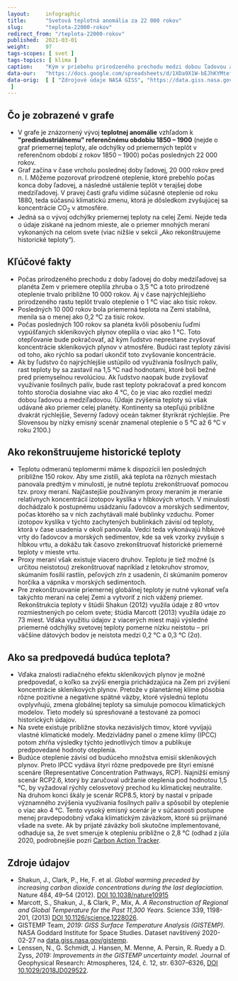 ```yaml
---
layout:     infographic
title:      "Svetová teplotná anomália za 22 000 rokov"
slug:       "teplota-22000-rokov"
redirect_from: "/teplota-22000-rokov"
published:  2021-03-01
weight:     97
tags-scopes: [ svet ]
tags-topics: [ klima ]
caption:    "Kým v priebehu prirodzeného prechodu medzi dobou ľadovou a medziľadovou trvalo planéte Zem oteplenie o 1 °C viac ako tisíc rokov, teraz sa pod vplyvom človekom vypúšťaných skleníkových plynov ohriala o 1 °C za menej ako sto rokov. Podľa predpovedí sa do konca tohto storočia planéta v porovnaní so súčasnou teplotou oteplí ešte o ďalších 0,5 – 3 °C v závislosti od množstva vypustených emisií skleníkových plynov."
data-our:   "https://docs.google.com/spreadsheets/d/1XDa9X1W-bEJhKYMtefvwPuz5N0l2HPyio5dR5KI9qsY/edit?usp=sharing"
data-orig:	[ [ "Zdrojové údaje NASA GISS", "https://data.giss.nasa.gov/gistemp/maps/index_v4.html" ], [ "Shakun 2012", "https://doi.org/10.1038/nature10915"], ["Marcott 2013", "https://doi.org/10.1126/science.1228026"]
 ]
---
```


## Čo je zobrazené v grafe

* V grafe je znázornený vývoj **teplotnej anomálie** vzhľadom k **"predindustriálnemu" referenčnému obdobiu 1850 – 1900** (nejde o graf priemernej teploty, ale odchýlky od priemerných teplôt v referenčnom období z rokov 1850 – 1900) počas posledných 22 000 rokov.
* Graf začína v čase vrcholu poslednej doby ľadovej, 20 000 rokov pred n. l. Môžeme pozorovať prirodzené oteplenie, ktoré prebehlo počas konca doby ľadovej, a následné ustálenie teplôt v terajšej dobe medziľadovej. V pravej časti grafu vidíme súčasné oteplenie od roku 1880, teda súčasnú klimatickú zmenu, ktorá je dôsledkom zvyšujúcej sa koncentrácie CO<sub>2</sub> v atmosfére.
* Jedná sa o vývoj odchýlky priemernej teploty na celej Zemi. Nejde teda o údaje získané na jednom mieste, ale o priemer mnohých meraní vykonaných na celom svete (viac nižšie v sekcii „Ako rekonštruujeme historické teploty“).

## Kľúčové fakty

* Počas prirodzeného prechodu z doby ľadovej do doby medziľadovej sa planéta Zem v priemere oteplila zhruba o 3,5 °C a toto prirodzené oteplenie trvalo približne 10 000 rokov. Aj v čase najrýchlejšieho prirodzeného rastu teplôt trvalo oteplenie o 1 °C viac ako tisíc rokov.
* Posledných 10 000 rokov bola priemerná teplota na Zemi stabilná, menila sa o menej ako 0,2 °C za tisíc rokov.
* Počas posledných 100 rokov sa planéta kvôli pôsobeniu ľuďmi vypúšťaných skleníkových plynov oteplila o viac ako 1 °C. Toto otepľovanie bude pokračovať, až kým ľudstvo neprestane zvyšovať koncentrácie skleníkových plynov v atmosfére. Budúci rast teploty závisí od toho, ako rýchlo sa podarí ukončiť toto zvyšovanie koncentrácie.
* Ak by ľudstvo čo najrýchlejšie ustúpilo od využívania fosílnych palív, rast teploty by sa zastavil na 1,5 °C nad hodnotami, ktoré boli bežné pred priemyselnou revolúciou. Ak ľudstvo naopak bude zvyšovať využívanie fosílnych palív, bude rast teploty pokračovať a pred koncom tohto storočia dosiahne viac ako 4 °C, čo je viac ako rozdiel medzi dobou ľadovou a medziľadovou. (Údaje zvýšenia teploty sú však udávané ako priemer celej planéty. Kontinenty sa otepľujú približne dvakrát rýchlejšie, Severný ľadový oceán takmer štyrikrát rýchlejšie. Pre Slovensou by nízky emisný scenár znamenal oteplenie o 5 °C až 6 °C v roku 2100.)

## Ako rekonštruujeme historické teploty

* Teplotu odmeranú teplomermi máme k dispozícii len posledných približne 150 rokov. Aby sme zistili, aká teplota na rôznych miestach panovala predtým v minulosti, je nutné teplotu zrekonštruovať pomocou tzv. proxy meraní. Najčastejšie používaným proxy meraním je meranie relatívnych koncentrácií izotopov kyslíka v hĺbkových vrtoch. V minulosti dochádzalo k postupnému usádzaniu ľadovcov a morských sedimentov, počas ktorého sa v nich zachytávali malé bublinky vzduchu. Pomer izotopov kyslíka v týchto zachytených bublinkách závisí od teploty, ktorá v čase usadenia v okolí panovala. Vedci teda vykonávajú hĺbkové vrty do ľadovcov a morských sedimentov, kde sa vek vzorky zvyšuje s hĺbkou vrtu, a dokážu tak časovo zrekonštruovať historické priemerné teploty v mieste vrtu.
* Proxy meraní však existuje viacero druhov. Teplotu je tiež možné (s určitou neistotou) zrekonštruovať napríklad z letokruhov stromov, skúmaním fosílií rastlín, peľových zŕn z usadenín, či skúmaním pomerov horčíka a vápnika v morských sedimentoch.
* Pre zrekonštruovanie priemernej globálnej teploty je nutné vykonať veľa takýchto meraní na celej Zemi a vytvoriť z nich vážený priemer. Rekonštrukcia teploty v štúdii Shakun (2012) využila údaje z 80 vrtov rozmiestnených po celom svete; štúdia Marcott (2013) využila údaje zo 73 miest. Vďaka využitiu údajov z viacerých miest majú výsledné priemerné odchýlky svetovej teploty pomerne nízku neistotu – pri väčšine dátových bodov je neistota medzi 0,2 °C a 0,3 °C (2σ).

## Ako sa predpovedá budúca teplota?

* Vďaka znalosti radiačného efektu skleníkových plynov je možné predpovedať, o koľko sa zvýši energia prichádzajúca na Zem pri zvýšení koncentrácie skleníkových plynov. Pretože v planetárnej klíme pôsobia rôzne pozitívne a negatívne spätné väzby, ktoré výslednú teplotu ovplyvňujú, zmena globálnej teploty sa simuluje pomocou klimatických modelov. Tieto modely sú spresňované a testované za pomoci historických údajov.
* Na svete existuje približne stovka nezávislých tímov, ktoré vyvíjajú vlastné klimatické modely. Medzivládny panel o zmene klímy (<glossary id="IPCC">IPCC</glossary>) potom zhŕňa výsledky týchto jednotlivých tímov a publikuje predpovedané hodnoty oteplenia.
* Budúce oteplenie závisí od budúceho množstva emisií skleníkových plynov. Preto IPCC vydáva štyri rôzne predpovede pre štyri emisné scenáre (<glossary id="rcp">Representative Concentration Pathways, RCP</glossary>). Najnižší emisný scenár RCP2.6, ktorý by zaručoval udržanie oteplenia pod hodnotou 1,5 °C, by vyžadoval rýchly celosvetový prechod ku klimatickej neutralite. Na druhom konci škály je scenár RCP8.5, ktorý by nastal v prípade významného zvýšenia využívania fosílnych palív a spôsobil by oteplenie o viac ako 4 °C. Tento vysoký emisný scenár je v súčasnosti postupne menej pravdepodobný vďaka klimatickým záväzkom, ktoré sú prijímané všade na svete. Ak by prijaté záväzky boli skutočne implementované, odhaduje sa, že svet smeruje k otepleniu približne o 2,8 °C (odhad z júla 2020, podrobnejšie pozri [Carbon Action Tracker](https://climateactiontracker.org/).

## Zdroje údajov

* Shakun, J., Clark, P., He, F. et al. _Global warming preceded by increasing carbon dioxide concentrations during the last deglaciation._ Nature 484, 49–54 (2012). [DOI 10.1038/nature10915](https://doi.org/10.1038/nature10915)
* Marcott, S., Shakun, J.,  & Clark, P., Mix, A. _A Reconstruction of Regional and Global Temperature for the Past 11,300 Years._ Science 339, 1198-201, (2013) [DOI 10.1126/science.1228026](https://doi.org/10.1126/science.1228026).
* GISTEMP Team, _2019: GISS Surface Temperature Analysis (GISTEMP)._ NASA Goddard Institute for Space Studies. Dataset navštívený 2020-02-27 na [data.giss.nasa.gov/gistemp](https://data.giss.nasa.gov/gistemp/).
* Lenssen, N., G. Schmidt, J. Hansen, M. Menne, A. Persin, R. Ruedy a D. Zyss, _2019: Improvements in the GISTEMP uncertainty model._ Journal of Geophysical Research: Atmospheres, 124, č. 12, str. 6307–6326, [DOI 10.1029/2018JD029522](http://dx.doi.org/10.1029/2018JD029522).
